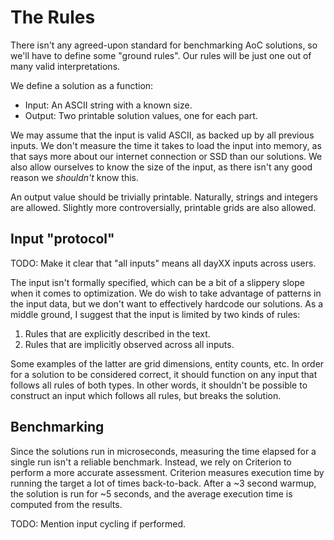 # The Rules

There isn't any agreed-upon standard for benchmarking AoC solutions,
so we'll have to define some "ground rules".
Our rules will be just one out of many valid interpretations.

We define a solution as a function:

- Input: An ASCII string with a known size.
- Output: Two printable solution values, one for each part.

We may assume that the input is valid ASCII,
as backed up by all previous inputs.
We don't measure the time it takes to load the input into memory,
as that says more about our internet connection or SSD than our solutions.
We also allow ourselves to know the size of the input,
as there isn't any good reason we _shouldn't_ know this.

An output value should be trivially printable.
Naturally, strings and integers are allowed.
Slightly more controversially, printable grids are also allowed.

## Input "protocol"

TODO: Make it clear that "all inputs" means all dayXX inputs across users.

The input isn't formally specified,
which can be a bit of a slippery slope
when it comes to optimization.
We do wish to take advantage of patterns in the input data,
but we don't want to effectively hardcode our solutions.
As a middle ground, I suggest that the input is limited by two kinds of rules:

1. Rules that are explicitly described in the text.
2. Rules that are implicitly observed across all inputs.

Some examples of the latter are grid dimensions, entity counts, etc.
In order for a solution to be considered correct,
it should function on any input that follows all rules of both types.
In other words, it shouldn't be possible to construct an input which follows all rules,
but breaks the solution.

## Benchmarking

Since the solutions run in microseconds,
measuring the time elapsed for a single run isn't a reliable benchmark.
Instead, we rely on Criterion to perform a more accurate assessment.
Criterion measures execution time by running the target a lot of times back-to-back.
After a ~3 second warmup,
the solution is run for ~5 seconds,
and the average execution time is computed from the results.

TODO: Mention input cycling if performed.
